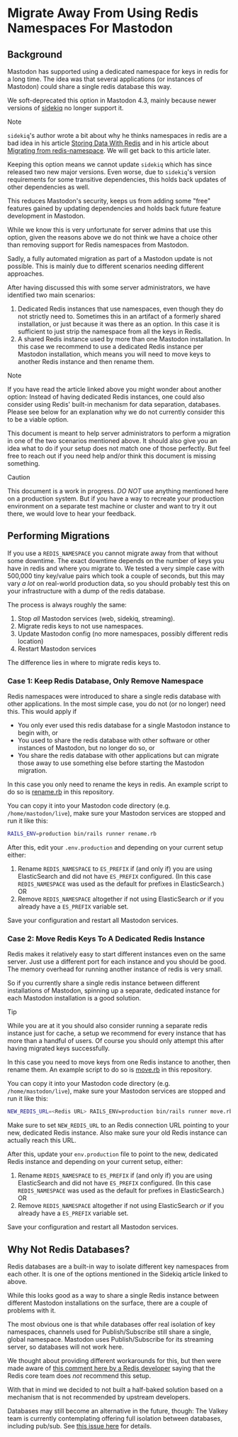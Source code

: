 # Migrate Away From Using Redis Namespaces For Mastodon

## Background

Mastodon has supported using a dedicated namespace for keys in redis for
a long time. The idea was that several applications (or instances of
Mastodon) could share a single redis database this way.

We soft-deprecated this option in Mastodon 4.3, mainly because newer
versions of [sidekiq](https://github.com/mperham/sidekiq) no longer
support it.

> [!NOTE]
> `sidekiq`'s author wrote a bit about why he thinks namespaces in redis
> are a bad idea in his article
> [Storing Data With Redis](https://www.mikeperham.com/2015/09/24/storing-data-with-redis/)
> and in his article about
> [Migrating from redis-namespace](https://www.mikeperham.com/2017/04/10/migrating-from-redis-namespace/).
> We will get back to this article later.

Keeping this option means we cannot update `sidekiq` which
has since released two new major versions. Even worse, due to
`sidekiq`'s version requirements for some transitive dependencies, this
holds back updates of other dependencies as well.

This reduces Mastodon's security, keeps us from adding some "free"
features gained by updating dependencies and holds back future feature
development in Mastodon.

While we know this is very unfortunate for server admins that use this
option, given the reasons above we do not think we have a choice other
than removing support for Redis namespaces from Mastodon.

Sadly, a fully automated migration as part of a Mastodon update is not
possible. This is mainly due to different scenarios needing different
approaches.

After having discussed this with some server administrators, we have
identified two main scenarios:

1. Dedicated Redis instances that use namespaces, even though they do
   not strictly need to. Sometimes this in an artifact of a formerly
   shared installation, or just because it was there as an option. In
   this case it is sufficient to just strip the namespace from all the
   keys in Redis.
2. A shared Redis instance used by more than one Mastodon installation.
   In this case we recommend to use a dedicated Redis instance per
   Mastodon installation, which means you will need to move keys to
   another Redis instance and then rename them.

> [!NOTE]
> If you have read the article linked above you might wonder about
> another option: Instead of having dedicated Redis instances, one could
> also consider using Redis' built-in mechanism for data separation,
> databases. Please see below for an explanation why we do not currently
> consider this to be a viable option.

This document is meant to help server administrators to perform a
migration in one of the two scenarios mentioned above. It should also
give you an idea what to do if your setup does not match one of those
perfectly. But feel free to reach out if you need help and/or think this
document is missing something.

> [!CAUTION]
> This document is a work in progress. *DO NOT* use anything mentioned
> here on a production system. But if you have a way to recreate your
> production environment on a separate test machine or cluster and want
> to try it out there, we would love to hear your feedback.

## Performing Migrations

If you use a `REDIS_NAMESPACE` you cannot migrate away from that without
some downtime. The exact downtime depends on the number of keys you have
in redis and where you migrate to. We tested a very simple case with
500,000 tiny key/value pairs which took a couple of seconds, but this
may vary *a lot* on real-world production data, so you should probably
test this on your infrastructure with a dump of the redis database.

The process is always roughly the same:

1. Stop *all* Mastodon services (web, sidekiq, streaming).
2. Migrate redis keys to not use namespaces.
3. Update Mastodon config (no more namespaces, possibly different redis
   location)
4. Restart Mastodon services

The difference lies in where to migrate redis keys to.

### Case 1: Keep Redis Database, Only Remove Namespace

Redis namespaces were introduced to share a single redis database with
other applications. In the most simple case, you do not (or no longer)
need this. This would apply if

* You only ever used this redis database for a single Mastodon instance
  to begin with, or
* You used to share the redis database with other software or other
  instances of Mastodon, but no longer do so, or
* You share the redis database with other applications but can migrate
  those away to use something else before starting the Mastodon
  migration.

In this case you only need to rename the keys in redis. An example
script to do so is [rename.rb](rename.rb) in this repository.

You can copy it into your Mastodon code directory (e.g.
`/home/mastodon/live`), make sure your Mastodon services are stopped and
run it like this:

```sh
RAILS_ENV=production bin/rails runner rename.rb
```

After this, edit your `.env.production` and depending on your current
setup either:

1. Rename `REDIS_NAMESPACE` to `ES_PREFIX` if (and only if) you are
   using ElasticSearch and did not have `ES_PREFIX` configured. (In
   this case `REDIS_NAMESPACE` was used as the default for prefixes
   in ElasticSearch.) OR
2. Remove `REDIS_NAMESPACE` altogether if not using ElasticSearch *or*
   if you already have a `ES_PREFIX` variable set.

Save your configuration and restart all Mastodon services.

### Case 2: Move Redis Keys To A Dedicated Redis Instance

Redis makes it relatively easy to start different instances even on the
same server. Just use a different port for each instance and you should
be good. The memory overhead for running another instance of redis is
very small.

So if you currently share a single redis instance between different
installations of Mastodon, spinning up a separate, dedicated instance for
each Mastodon installation is a good solution.

> [!TIP]
> While you are at it you should also consider running a separate redis
> instance just for cache, a setup we recommend for every instance that
> has more than a handful of users. Of course you should only attempt
> this after having migrated keys successfully.

In this case you need to move keys from one Redis instance to another,
then rename them. An example script to do so is [move.rb](move.rb) in
this repository.

You can copy it into your Mastodon code directory (e.g.
`/home/mastodon/live`), make sure your Mastodon services are stopped and
run it like this:

```sh
NEW_REDIS_URL=<Redis URL> RAILS_ENV=production bin/rails runner move.rb
```

Make sure to set `NEW_REDIS_URL` to an Redis connection URL pointing to
your new, dedicated Redis instance. Also make sure your old Redis
instance can actually reach this URL.

After this, update your `env.production` file to point to the new,
dedicated Redis instance and depending on your current setup, either:

1. Rename `REDIS_NAMESPACE` to `ES_PREFIX` if (and only if) you are
   using ElasticSearch and did not have `ES_PREFIX` configured. (In
   this case `REDIS_NAMESPACE` was used as the default for prefixes
   in ElasticSearch.) OR
2. Remove `REDIS_NAMESPACE` altogether if not using ElasticSearch *or*
   if you already have a `ES_PREFIX` variable set.

Save your configuration and restart all Mastodon services.

## Why Not Redis Databases?

Redis databases are a built-in way to isolate different key namespaces
from each other. It is one of the options mentioned in the Sidekiq
article linked to above.

While this looks good as a way to share a single Redis instance between
different Mastodon installations on the surface, there are a couple of
problems with it.

The most obvious one is that while databases offer real isolation of key
namespaces, channels used for Publish/Subscribe still share a single,
global namespace. Mastodon uses Publish/Subscribe for its streaming
server, so databases will not work here.

We thought about providing different workarounds for this, but then were
made aware of [this comment here by a Redis
developer](https://github.com/redis/redis/issues/8099#issuecomment-741868975)
saying that the Redis core team does *not* recommend this setup.

With that in mind we decided to not built a half-baked solution based on
a mechanism that is not recommended by upstream developers.

Databases may still become an alternative in the future, though: The
Valkey team is currently contemplating offering full isolation between
databases, including pub/sub. See [this issue here](https://github.com/valkey-io/valkey/issues/1868)
for details.


